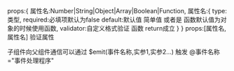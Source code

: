 props:{
    属性名:Number|String|Object|Array|Boolean|Function,
    属性名:{
        type:类型,
        required:必填项默认为false
        default:默认值 简单值 或者是 函数默认值为对象的时候使用函数, 
        validator:自定义格式验证 函数 return成立
    }
}
props:[属性名,属性名]
验证属性

子组件向父组件通信可以通过
$emit(事件名称,实参1,实参2...) 触发 
@事件名称="事件处理程序"
